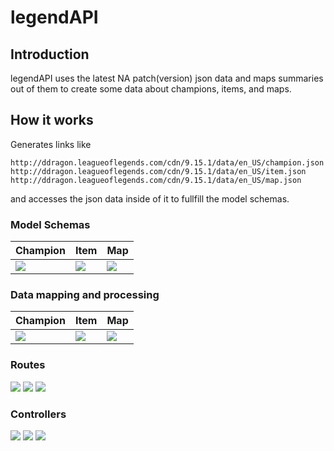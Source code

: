# legendAPI

## Introduction
legendAPI uses the latest NA patch(version) json data and maps summaries out of them to create some data about champions, items, and maps.

## How it works
Generates links like 
```
http://ddragon.leagueoflegends.com/cdn/9.15.1/data/en_US/champion.json
http://ddragon.leagueoflegends.com/cdn/9.15.1/data/en_US/item.json
http://ddragon.leagueoflegends.com/cdn/9.15.1/data/en_US/map.json
```
and accesses the json data inside of it to fullfill the model schemas.

### Model Schemas 
| Champion                                    | Item                                        | Map                                         |
|---------------------------------------------|---------------------------------------------|---------------------------------------------|
| <img src="https://i.imgur.com/TS8M1uv.png"> | <img src="https://i.imgur.com/owUEc7z.png"> | <img src="https://i.imgur.com/4KisYiU.png"> |

### Data mapping and processing

| Champion                                    | Item                                        | Map                                         |
|---------------------------------------------|---------------------------------------------|---------------------------------------------|
| <img src="https://i.imgur.com/pvz2r3W.png"> | <img src="https://i.imgur.com/LjshXRi.png"> | <img src="https://i.imgur.com/IUd2iI1.png"> |
### Routes
<img src="https://i.imgur.com/An9gy7p.png">
<img src="https://imgur.com/tqlCC9u.png">
<img src="https://imgur.com/Chi4MjD.png">

### Controllers
<img src="https://i.imgur.com/MZfSxwa.png">
<img src="https://i.imgur.com/OstIrv4.png">
<img src="https://i.imgur.com/cDxoCKD.png">
